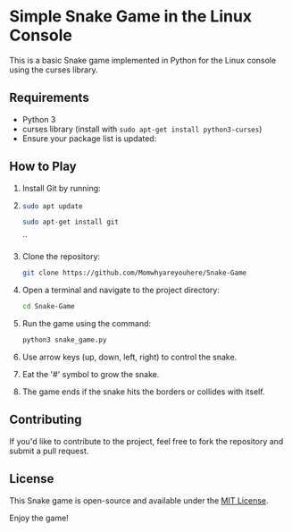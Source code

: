 # Simple Snake Game in the Linux Console

This is a basic Snake game implemented in Python for the Linux console using the curses library.

## Requirements

- Python 3
- curses library (install with `sudo apt-get install python3-curses`)
- Ensure your package list is updated:

## How to Play

1. Install Git by running:

2. ```bash
   sudo apt update
   ```

    ```bash
    sudo apt-get install git
    ```
    ``

3. Clone the repository:

    ```bash
    git clone https://github.com/Momwhyareyouhere/Snake-Game
    ```

4. Open a terminal and navigate to the project directory:

    ```bash
    cd Snake-Game
    ```

5. Run the game using the command:

    ```bash
    python3 snake_game.py
    ```

6. Use arrow keys (up, down, left, right) to control the snake.
7. Eat the '#' symbol to grow the snake.
8. The game ends if the snake hits the borders or collides with itself.

## Contributing

If you'd like to contribute to the project, feel free to fork the repository and submit a pull request.

## License

This Snake game is open-source and available under the [MIT License](LICENSE).

Enjoy the game!
